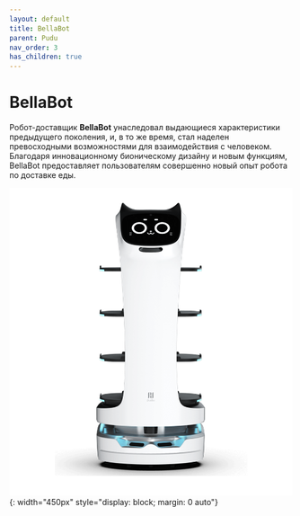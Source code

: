```yaml
---
layout: default
title: BellaBot
parent: Pudu
nav_order: 3
has_children: true
---
```


# BellaBot

Робот-доставщик **BellaBot** унаследовал выдающиеся характеристики предыдущего поколения, и, в то же время, стал наделен превосходными возможностями для взаимодействия с человеком. Благодаря инновационному бионическому дизайну и новым функциям, BellaBot предоставляет пользователям совершенно новый опыт робота по доставке еды.


![BellaBot](/assets/images/bella.png){: width="450px" style="display: block; margin: 0 auto"}



